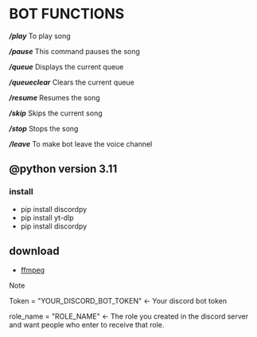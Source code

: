 # BOT FUNCTIONS

  ***/play***       To play song

  ***/pause***      This command pauses the song
  
  ***/queue***      Displays the current queue
  
  ***/queueclear*** Clears the current queue
  
  ***/resume***     Resumes the song
  
  ***/skip***       Skips the current song
  
  ***/stop***       Stops the song

  ***/leave***      To make bot leave the voice channel
  
## @python version 3.11
### install
- pip install discordpy
- pip install yt-dlp
- pip install discordpy

## download
- [ffmpeg](https://www.gyan.dev/ffmpeg/builds/ffmpeg-release-essentials.7z)

> [!NOTE]
> Token = "YOUR_DISCORD_BOT_TOKEN" <- Your discord bot token
>  
> role_name = "ROLE_NAME" <- The role you created in the discord server and want people who enter to receive that role.
